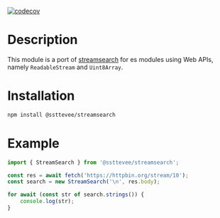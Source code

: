 [![codecov](https://codecov.io/gh/ssttevee/streamsearch/branch/master/graph/badge.svg)](https://codecov.io/gh/ssttevee/streamsearch)

# Description

This module is a port of [streamsearch](https://github.com/mscdex/streamsearch) for es modules using Web APIs, namely `ReadableStream` and `Uint8Array`.

# Installation

```bash
npm install @ssttevee/streamsearch
```

# Example

```js
import { StreamSearch } from '@ssttevee/streamsearch';

const res = await fetch('https://httpbin.org/stream/10');
const search = new StreamSearch('\n', res.body);

for await (const str of search.strings()) {
    console.log(str);
}
```
